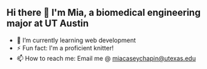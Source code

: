 ## Hi there 👋 I'm Mia, a biomedical engineering major at UT Austin
- 🌱 I’m currently learning web development
- ⚡ Fun fact: I'm a proficient knitter!
- 📫 How to reach me: Email me @ miacaseychapin@utexas.edu
  
<!--
**miacc05/miacc05** is a ✨ _special_ ✨ repository because its `README.md` (this file) appears on your GitHub profile.

Here are some ideas to get you started:

- 🔭 I’m currently working on ...
- 🌱 I’m currently learning ...
- 👯 I’m looking to collaborate on ...
- 🤔 I’m looking for help with ...
- 💬 Ask me about ...
- 📫 How to reach me: ...
- 😄 Pronouns: ...
- ⚡ Fun fact: ...
-->
